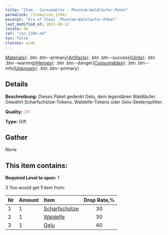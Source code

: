 ```yaml
---
title: "Item - Consumables - Phantom-Waldläufer-Paket"
permalink: /Items/con_1394/
excerpt: "Era of Chaos  Phantom-Waldläufer-Paket"
last_modified_at: 2021-04-12
locale: de
ref: "con_1394.md"
toc: false
classes: wide
---
```

 [Materials](/de/Items/){: .btn .btn--primary}[Artifacts](/de/Items/Artifacts/){: .btn .btn--success}[Units](/de/Items/Units/){: .btn .btn--warning}[Heroes](/de/Items/Heroes/){: .btn .btn--danger}[Consumables](/de/Items/Consumables/){: .btn .btn--info}[Unknown](/de/Items/Unknown/){: .btn .btn--primary}

## Details
 **Beschreibung:** Dieses Paket gedenkt Gelu, dem legendären Waldläufer. Gewährt Scharfschütze-Tokens, Waldelfe-Tokens oder Gelu-Seelensplitter.

 **Quality:** <span style="color: #DA70D6">OK</span>

 **Type:** Gift

## Gather

  None

## This item contains:

 **Required Level to open:** 1

 3 You would get **1** item  from:

  | Nr | Amount |     Item    | Drop Rate,% |
  |:---|:-------|:------------|:---------:|
  | 1 | 1 | [Scharfschütze](/de/Items/unt_191/) | 30 | 
  | 2 | 1 | [Waldelfe](/de/Items/unt_201/) | 30 | 
  | 3 | 1 | [Gelu](/de/Items/her_366/) | 40 | 
